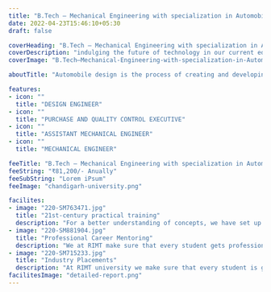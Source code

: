 ```yaml
---
title: "B.Tech – Mechanical Engineering with specialization in Automobile design in Collaboration with Siemens"
date: 2022-04-23T15:46:10+05:30
draft: false

coverHeading: "B.Tech – Mechanical Engineering with specialization in Automobile design in Collaboration with Siemens"
coverDescription: "indulging the future of technology in our current education"
coverImage: "B.Tech–Mechanical-Engineering-with-specialization-in-Automobile-design-in-Collaboration-with-Siemens.jpg"

aboutTitle: "Automobile design is the process of creating and developing a vehicle via the use of drawings and computer-aided design (CAD) applications for analysis and aesthetic appeal. The course curriculum was developed in partnership with Siemens, and it will totally focus on specialised approaches and its reflections on the most recent technology given by SIEMENS. This course prepares students to address the challenge of developing upgraded vehicle systems by providing them with a solid foundation of mechanical engineering fundamentals as well as an understanding of the novel materials being employed."

features:
- icon: ""
  title: "DESIGN ENGINEER"
- icon: ""
  title: "PURCHASE AND QUALITY CONTROL EXECUTIVE"
- icon: ""
  title: "ASSISTANT MECHANICAL ENGINEER"
- icon: ""
  title: "MECHANICAL ENGINEER"

feeTitle: "B.Tech – Mechanical Engineering with specialization in Automobile design in Collaboration with Siemens"
feeString: "₹81,200/- Anually"
feeSubString: "Lorem iPsum"
feeImage: "chandigarh-university.png"

facilites:
- image: "220-SM763471.jpg"
  title: "21st-century practical training"
  description: "For a better understanding of concepts, we have set up advanced 21st-century tools equipped with advanced training methods so that students can learn every concept practically in a better way."
- image: "220-SM881904.jpg"
  title: "Professional Career Mentoring"
  description: "We at RIMT make sure that every student gets professional career mentoring from the industry experts to set career targets & for this we have created a career & placement cell too."
- image: "220-SM715233.jpg"
  title: "Industry Placements"
  description: "At RIMT university we make sure that every student is getting placed, each year more than 500 companies visit the campus of RIMT to hire our brightest of the talents"
facilitesImage: "detailed-report.png"
---
```


